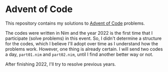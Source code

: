 # Advent of Code
This repository contains my solutions to [Advent of Code](https://adventofcode.com/) problems.

The codes were written in Nim and the year 2022 is the first time that I participate (solve problems) in this event. So, I didn't determine a structure for the codes, which I believe I'll adopt over time as I understand how the problems work. However, one thing is already certain. I will send two codes a day, `part01.nim` and `part02.nim`, until I find another better way or not.

After finishing 2022, I'll try to resolve previous years.
